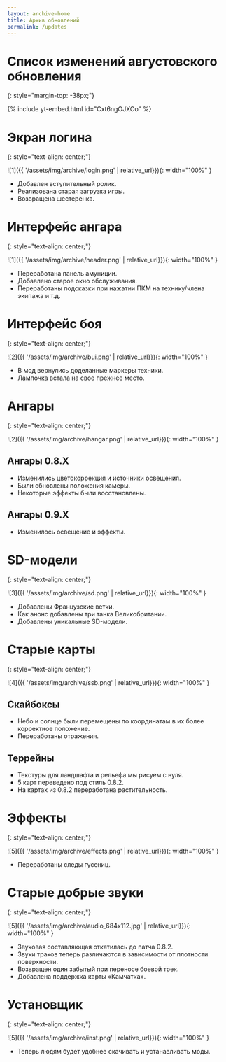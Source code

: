 ```yaml
---
layout: archive-home
title: Архив обновлений
permalink: /updates
---
```


# Список изменений августовского обновления
{: style="margin-top: -38px;"}

{% include yt-embed.html id="Cxt6ngOJXOo" %}

# Экран логина
{: style="text-align: center;"}

![1]({{ '/assets/img/archive/login.png' | relative_url}}){: width="100%" }

- Добавлен вступительный ролик.
- Реализована старая загрузка игры.
- Возвращена шестеренка.

# Интерфейс ангара
{: style="text-align: center;"}

![1]({{ '/assets/img/archive/header.png' | relative_url}}){: width="100%" }

- Переработана панель амуниции.
- Добавлено старое окно обслуживания.
- Переработаны подсказки при нажатии ПКМ на технику/члена экипажа и т.д.

# Интерфейс боя
{: style="text-align: center;"}

![2]({{ '/assets/img/archive/bui.png' | relative_url}}){: width="100%" }

- В мод вернулись доделанные маркеры техники.
- Лампочка встала на свое прежнее место.

# Ангары
{: style="text-align: center;"}

![2]({{ '/assets/img/archive/hangar.png' | relative_url}}){: width="100%" }

## Ангары 0.8.X

- Изменились цветокоррекция и источники освещения.
- Были обновлены положения камеры.
- Некоторые эффекты были восстановлены.

## Ангары 0.9.X

- Изменилось освещение и эффекты.

# SD-модели
{: style="text-align: center;"}

![3]({{ '/assets/img/archive/sd.png' | relative_url}}){: width="100%" }

- Добавлены Французские ветки.
- Как анонс добавлены три танка Великобритании.
- Добавлены уникальные SD-модели.

# Старые карты
{: style="text-align: center;"}

![4]({{ '/assets/img/archive/ssb.png' | relative_url}}){: width="100%" }

## Скайбоксы

- Небо и солнце были перемещены по координатам в их более корректное положение.
- Переработаны отражения.

## Террейны

- Текстуры для ландшафта и рельефа мы рисуем с нуля.
- 5 карт переведено под стиль 0.8.2.
- На картах из 0.8.2 переработана растительность.

# Эффекты
{: style="text-align: center;"}

![5]({{ '/assets/img/archive/effects.png' | relative_url}}){: width="100%" }

- Переработаны следы гусениц.

# Старые добрые звуки
{: style="text-align: center;"}

![5]({{ '/assets/img/archive/audio_684x112.jpg' | relative_url}}){: width="100%" }

- Звуковая составляющая откатилась до патча 0.8.2.
- Звуки траков теперь различаются в зависимости от плотности поверхности.
- Возвращен один забытый при переносе боевой трек.
- Добавлена поддержка карты «Камчатка».

# Установщик
{: style="text-align: center;"}

![5]({{ '/assets/img/archive/inst.png' | relative_url}}){: width="100%" }

- Теперь людям будет удобнее скачивать и устанавливать моды.